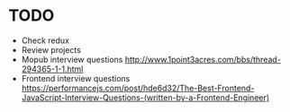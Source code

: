 # TODO

- Check redux
- Review projects
- Mopub interview questions http://www.1point3acres.com/bbs/thread-294365-1-1.html
- Frontend interview questions https://performancejs.com/post/hde6d32/The-Best-Frontend-JavaScript-Interview-Questions-(written-by-a-Frontend-Engineer)